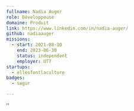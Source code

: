 ```yaml
---
fullname: Nadia Auger
role: Développeuse
domaine: Produit
link: https://www.linkedin.com/in/nadia-auger/
github: nadiaauger
missions:
  - start: 2021-08-30
    end: 2023-06-30
    status: independent
    employer: UT7
startups:
  - ellesfontlaculture
badges:
  - segur

---
```

''
